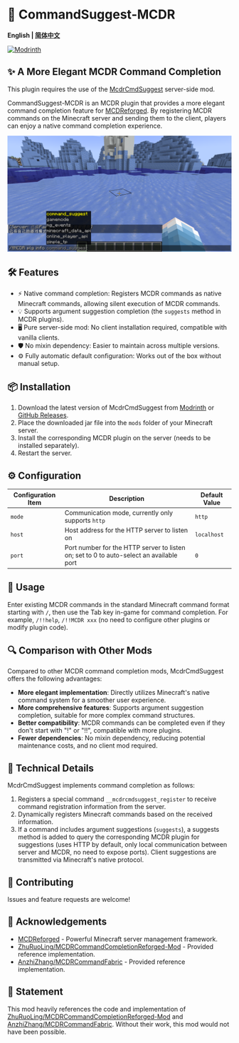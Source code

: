 # 🚀 CommandSuggest-MCDR

**English | [简体中文](./README.md)**

[![Modrinth](https://img.shields.io/modrinth/v/mcdrcmdsuggest?logo=modrinth&label=Modrinth&color=%2300AF5C)](https://modrinth.com/mod/mcdrcmdsuggest)

## ✨ A More Elegant MCDR Command Completion

This plugin requires the use of the [McdrCmdSuggest](https://modrinth.com/mod/mcdrcmdsuggest) server-side mod.

CommandSuggest-MCDR is an MCDR plugin that provides a more elegant command completion feature for [MCDReforged](https://github.com/Fallen-Breath/MCDReforged). By registering MCDR commands on the Minecraft server and sending them to the client, players can enjoy a native command completion experience.

![1757522576816](image/1757522576816.png)

## 🛠️ Features

- ⚡ Native command completion: Registers MCDR commands as native Minecraft commands, allowing silent execution of MCDR commands.
- 💡 Supports argument suggestion completion (the `suggests` method in MCDR plugins).
- 🖥️ Pure server-side mod: No client installation required, compatible with vanilla clients.
- 🛡️ No mixin dependency: Easier to maintain across multiple versions.
- ⚙️ Fully automatic default configuration: Works out of the box without manual setup.

## 📦 Installation

1. Download the latest version of McdrCmdSuggest from [Modrinth](https://modrinth.com/mod/mcdrcmdsuggest) or [GitHub Releases](https://github.com/PairZhu/McdrCmdSuggest/releases).
2. Place the downloaded jar file into the `mods` folder of your Minecraft server.
3. Install the corresponding MCDR plugin on the server (needs to be installed separately).
4. Restart the server.


## ⚙️ Configuration
| Configuration Item | Description                                                                             | Default Value |
| ------------------ | --------------------------------------------------------------------------------------- | ------------- |
| `mode`             | Communication mode, currently only supports `http`                                      | `http`        |
| `host`             | Host address for the HTTP server to listen on                                           | `localhost`   |
| `port`             | Port number for the HTTP server to listen on; set to 0 to auto-select an available port | `0`           |


## 📝 Usage

Enter existing MCDR commands in the standard Minecraft command format starting with `/`, then use the Tab key in-game for command completion. For example, `/!!help`, `/!!MCDR xxx` (no need to configure other plugins or modify plugin code).

## 🔍 Comparison with Other Mods

Compared to other MCDR command completion mods, McdrCmdSuggest offers the following advantages:

- **More elegant implementation**: Directly utilizes Minecraft's native command system for a smoother user experience.
- **More comprehensive features**: Supports argument suggestion completion, suitable for more complex command structures.
- **Better compatibility**: MCDR commands can be completed even if they don't start with "!" or "!!", compatible with more plugins.
- **Fewer dependencies**: No mixin dependency, reducing potential maintenance costs, and no client mod required.

## 🧩 Technical Details

McdrCmdSuggest implements command completion as follows:

1. Registers a special command `__mcdrcmdsuggest_register` to receive command registration information from the server.
2. Dynamically registers Minecraft commands based on the received information.
3. If a command includes argument suggestions (`suggests`), a suggests method is added to query the corresponding MCDR plugin for suggestions (uses HTTP by default, only local communication between server and MCDR, no need to expose ports). Client suggestions are transmitted via Minecraft's native protocol.

## 🤝 Contributing

Issues and feature requests are welcome!

## 🙏 Acknowledgements

- [MCDReforged](https://github.com/Fallen-Breath/MCDReforged) - Powerful Minecraft server management framework.
- [ZhuRuoLing/MCDRCommandCompletionReforged-Mod](https://github.com/ZhuRuoLing/MCDRCommandCompletionReforged-Mod) - Provided reference implementation.
- [AnzhiZhang/MCDRCommandFabric](https://github.com/AnzhiZhang/MCDRCommandFabric) - Provided reference implementation.

## 📄 Statement

This mod heavily references the code and implementation of [ZhuRuoLing/MCDRCommandCompletionReforged-Mod](https://github.com/ZhuRuoLing/MCDRCommandCompletionReforged-Mod) and [AnzhiZhang/MCDRCommandFabric](https://github.com/AnzhiZhang/MCDRCommandFabric). Without their work, this mod would not have been possible.